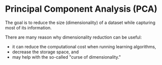 # Principal Component Analysis (PCA)


The goal is to reduce the size (dimensionality) of a dataset while capturing most of its information.

There are many reason why dimensionality reduction can be useful:

 * it can reduce the computational cost when running learning algorithms,
 * decrease the storage space, and
 * may help with the so-called "curse of dimensionality."
